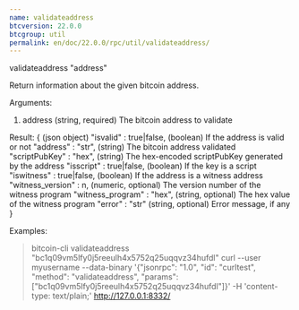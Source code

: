 ```yaml
---
name: validateaddress
btcversion: 22.0.0
btcgroup: util
permalink: en/doc/22.0.0/rpc/util/validateaddress/
---
```


validateaddress "address"

Return information about the given bitcoin address.

Arguments:
1. address    (string, required) The bitcoin address to validate

Result:
{                               (json object)
  "isvalid" : true|false,       (boolean) If the address is valid or not
  "address" : "str",            (string) The bitcoin address validated
  "scriptPubKey" : "hex",       (string) The hex-encoded scriptPubKey generated by the address
  "isscript" : true|false,      (boolean) If the key is a script
  "iswitness" : true|false,     (boolean) If the address is a witness address
  "witness_version" : n,        (numeric, optional) The version number of the witness program
  "witness_program" : "hex",    (string, optional) The hex value of the witness program
  "error" : "str"               (string, optional) Error message, if any
}

Examples:
> bitcoin-cli validateaddress "bc1q09vm5lfy0j5reeulh4x5752q25uqqvz34hufdl"
> curl --user myusername --data-binary '{"jsonrpc": "1.0", "id": "curltest", "method": "validateaddress", "params": ["bc1q09vm5lfy0j5reeulh4x5752q25uqqvz34hufdl"]}' -H 'content-type: text/plain;' http://127.0.0.1:8332/


